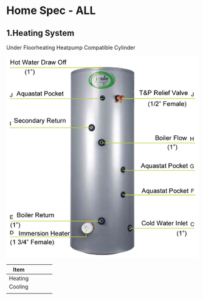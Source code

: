 # Home Spec - ALL

## 1.Heating System
Under Floorheating
Heatpump Compatible Cylinder


![Heat Pump Cylinder](https://github.com/jkanbi/ARatedWP/blob/main/IMAGES/heatpump-cylinder.png)



| Item  |   |   |   |   |
|---|---|---|---|---|
| Heating  |   |   |   |   |
| Cooling  |   |   |   |   |
|   |   |   |   |   |




